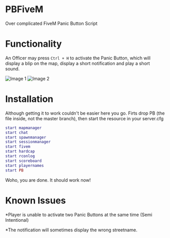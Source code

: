 # PBFiveM

Over complicated FiveM Panic Button Script

# Functionality

An Officer may press `Ctrl + H` to activate the Panic Button, which will display a blip on the map, display a short notification and play a short sound.

![Image 1](https://cdn.discordapp.com/attachments/547812834491498496/570666551007510528/unknown.png)
![Image 2](https://cdn.discordapp.com/attachments/547812834491498496/570668805689442342/unknown.png)

# Installation

Although getting it to work couldn't be easier here you go.
Firts drop PB (the file inside, not the master branch),
then start the resource in your server.cfg

```lua
start mapmanager
start chat
start spawnmanager
start sessionmanager
start fivem
start hardcap
start rconlog
start scoreboard
start playernames
start PB
```
Woho, you are done. It should work now!

# Known Issues

*Player is unable to activate two Panic Buttons at the same time (Semi Intentional)

*The notification will sometimes display the wrong streetname.
